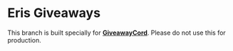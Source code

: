 # Eris Giveaways

This branch is built specially for **[GiveawayCord](https://github.com/NotMarx/GiveawayCord)**. Please do not use this for production. 
